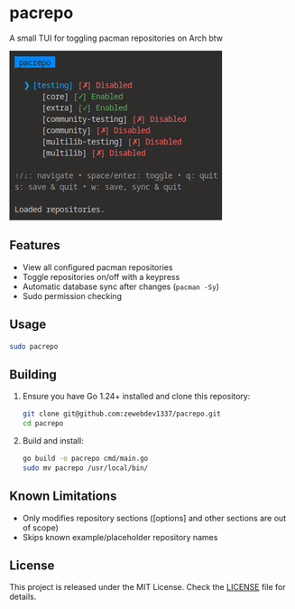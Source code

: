 # pacrepo

A small TUI for toggling pacman repositories on Arch btw

![Screenshot](screenshot.png)

## Features

- View all configured pacman repositories
- Toggle repositories on/off with a keypress
- Automatic database sync after changes (`pacman -Sy`)
- Sudo permission checking

## Usage

```bash
sudo pacrepo
```

## Building

1. Ensure you have Go 1.24+ installed and clone this repository:
   ```bash
   git clone git@github.com:zewebdev1337/pacrepo.git
   cd pacrepo
   ```
2. Build and install:
   ```bash
   go build -o pacrepo cmd/main.go
   sudo mv pacrepo /usr/local/bin/
   ```

## Known Limitations
- Only modifies repository sections ([options] and other sections are out of scope)
- Skips known example/placeholder repository names

## License

This project is released under the MIT License. Check the [LICENSE](LICENSE) file for details.
